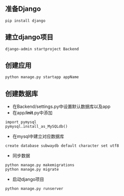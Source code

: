 
## 准备Django
```commandline
pip install django
```
## 建立django项目
```commandline
django-admin startproject Backend
```
## 创建应用
```commandline
python manage.py startapp appName
```
## 创建数据库
- 在Backend/settings.py中设置默认数据库以及app
- 在app/__init__.py中添加
```commandline
import pymysql
pymysql.install_as_MySQLdb()
```
- 在mysql中建立对应数据库
```commandline
create database subwaydb default character set utf8
```
- 同步数据
```commandline
python manage.py makemigrations
python manage.py migrate
```
- 启动django项目
```commandline
python manage.py runserver
```



  